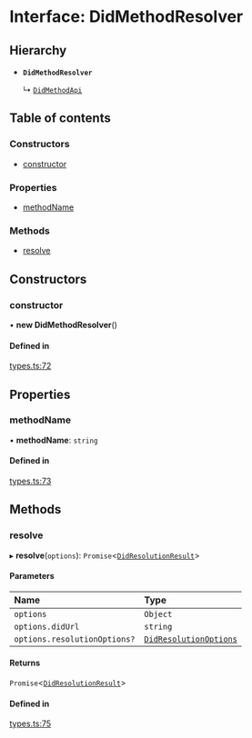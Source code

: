# Interface: DidMethodResolver

## Hierarchy

- **`DidMethodResolver`**

  ↳ [`DidMethodApi`](DidMethodApi.md)

## Table of contents

### Constructors

- [constructor](DidMethodResolver.md#constructor)

### Properties

- [methodName](DidMethodResolver.md#methodname)

### Methods

- [resolve](DidMethodResolver.md#resolve)

## Constructors

### constructor

• **new DidMethodResolver**()

#### Defined in

[types.ts:72](https://github.com/TBD54566975/web5-js/blob/ff920f5/packages/dids/src/types.ts#L72)

## Properties

### methodName

• **methodName**: `string`

#### Defined in

[types.ts:73](https://github.com/TBD54566975/web5-js/blob/ff920f5/packages/dids/src/types.ts#L73)

## Methods

### resolve

▸ **resolve**(`options`): `Promise`<[`DidResolutionResult`](../index.md#didresolutionresult)\>

#### Parameters

| Name | Type |
| :------ | :------ |
| `options` | `Object` |
| `options.didUrl` | `string` |
| `options.resolutionOptions?` | [`DidResolutionOptions`](DidResolutionOptions.md) |

#### Returns

`Promise`<[`DidResolutionResult`](../index.md#didresolutionresult)\>

#### Defined in

[types.ts:75](https://github.com/TBD54566975/web5-js/blob/ff920f5/packages/dids/src/types.ts#L75)
